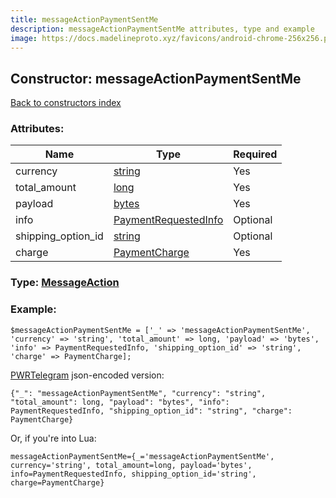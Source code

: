 ```yaml
---
title: messageActionPaymentSentMe
description: messageActionPaymentSentMe attributes, type and example
image: https://docs.madelineproto.xyz/favicons/android-chrome-256x256.png
---
```

## Constructor: messageActionPaymentSentMe  
[Back to constructors index](index.md)



### Attributes:

| Name     |    Type       | Required |
|----------|---------------|----------|
|currency|[string](../types/string.md) | Yes|
|total\_amount|[long](../types/long.md) | Yes|
|payload|[bytes](../types/bytes.md) | Yes|
|info|[PaymentRequestedInfo](../types/PaymentRequestedInfo.md) | Optional|
|shipping\_option\_id|[string](../types/string.md) | Optional|
|charge|[PaymentCharge](../types/PaymentCharge.md) | Yes|



### Type: [MessageAction](../types/MessageAction.md)


### Example:

```
$messageActionPaymentSentMe = ['_' => 'messageActionPaymentSentMe', 'currency' => 'string', 'total_amount' => long, 'payload' => 'bytes', 'info' => PaymentRequestedInfo, 'shipping_option_id' => 'string', 'charge' => PaymentCharge];
```  

[PWRTelegram](https://pwrtelegram.xyz) json-encoded version:

```
{"_": "messageActionPaymentSentMe", "currency": "string", "total_amount": long, "payload": "bytes", "info": PaymentRequestedInfo, "shipping_option_id": "string", "charge": PaymentCharge}
```


Or, if you're into Lua:  


```
messageActionPaymentSentMe={_='messageActionPaymentSentMe', currency='string', total_amount=long, payload='bytes', info=PaymentRequestedInfo, shipping_option_id='string', charge=PaymentCharge}

```



